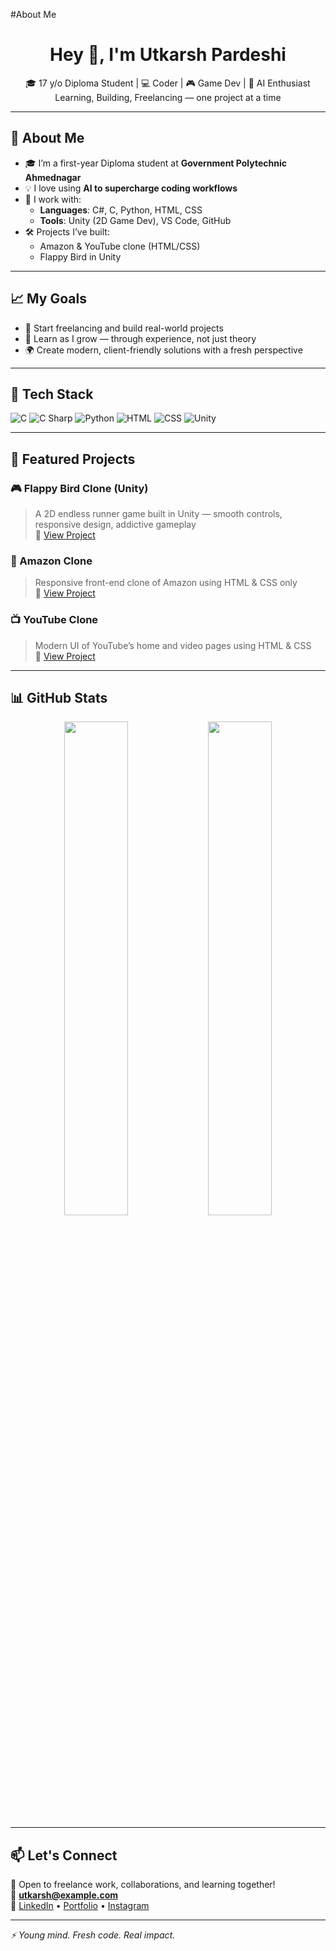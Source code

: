 #About Me
<h1 align="center">Hey 👋, I'm Utkarsh Pardeshi</h1>

<p align="center">
  🎓 17 y/o Diploma Student | 💻 Coder | 🎮 Game Dev | 🤖 AI Enthusiast  
  <br>
  Learning, Building, Freelancing — one project at a time
</p>

---

## 🚀 About Me

- 🎓 I’m a first-year Diploma student at **Government Polytechnic Ahmednagar**
- 💡 I love using **AI to supercharge coding workflows**
- 🧠 I work with:
  - **Languages**: C#, C, Python, HTML, CSS
  - **Tools**: Unity (2D Game Dev), VS Code, GitHub
- 🛠️ Projects I’ve built:
  - Amazon & YouTube clone (HTML/CSS)
  - Flappy Bird in Unity

---

## 📈 My Goals
- 💼 Start freelancing and build real-world projects
- 🌱 Learn as I grow — through experience, not just theory
- 🌍 Create modern, client-friendly solutions with a fresh perspective

---

## 🧰 Tech Stack

![C](https://img.shields.io/badge/C-00599C?style=for-the-badge&logo=c&logoColor=white)
![C Sharp](https://img.shields.io/badge/C%23-239120?style=for-the-badge&logo=csharp&logoColor=white)
![Python](https://img.shields.io/badge/Python-3776AB?style=for-the-badge&logo=python&logoColor=white)
![HTML](https://img.shields.io/badge/HTML5-E34F26?style=for-the-badge&logo=html5&logoColor=white)
![CSS](https://img.shields.io/badge/CSS3-1572B6?style=for-the-badge&logo=css3&logoColor=white)
![Unity](https://img.shields.io/badge/Unity-100000?style=for-the-badge&logo=unity&logoColor=white)

---

## 📌 Featured Projects

### 🎮 Flappy Bird Clone (Unity)
> A 2D endless runner game built in Unity — smooth controls, responsive design, addictive gameplay  
🔗 [View Project](#)

### 🛒 Amazon Clone
> Responsive front-end clone of Amazon using HTML & CSS only  
🔗 [View Project](#)

### 📺 YouTube Clone
> Modern UI of YouTube’s home and video pages using HTML & CSS  
🔗 [View Project](#)

---

## 📊 GitHub Stats

<p align="center">
  <img src="https://github-readme-stats.vercel.app/api?username=utkarshpardeshi&show_icons=true&theme=radical" width="45%" />
  <img src="https://github-readme-stats.vercel.app/api/top-langs/?username=utkarshpardeshi&layout=compact&theme=radical" width="45%" />
</p>

---

## 📫 Let's Connect

💼 Open to freelance work, collaborations, and learning together!  
📧 **utkarsh@example.com**  
🔗 [LinkedIn](#) • [Portfolio](#) • [Instagram](#)

---

*⚡ Young mind. Fresh code. Real impact.*


